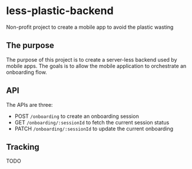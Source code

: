 # less-plastic-backend
Non-profit project to create a mobile app to avoid the plastic wasting

## The purpose
The purpose of this project is to create a server-less backend used by mobile apps. The goals is to allow the mobile application to orchestrate an onboarding flow.

## API
The APIs are three:
- POST ```/onboarding``` to create an onboarding session
- GET ```/onboarding/:sessionId``` to fetch the current session status
- PATCH ```/onboarding/:sessionId``` to update the current onboarding

## Tracking
TODO
